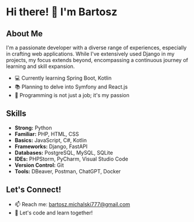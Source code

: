 # Hi there! 👋 I'm Bartosz

## About Me
I'm a passionate developer with a diverse range of experiences, especially in crafting web applications. While I've extensively used Django in my projects, 
my focus extends beyond, encompassing a continuous journey of learning and skill expansion.

- 💻 Currently learning Spring Boot, Kotlin
- 📚 Planning to delve into Symfony and React.js
- 🚀 Programming is not just a job; it's my passion

## Skills
- **Strong:** Python
- **Familiar:** PHP, HTML, CSS
- **Basics:** JavaScript, C#, Kotlin
- **Frameworks:** Django, FastAPI
- **Databases:** PostgreSQL, MySQL, SQLite
- **IDEs:** PHPStorm, PyCharm, Visual Studio Code
- **Version Control:** Git
- **Tools:** DBeaver, Postman, ChatGPT, Docker

## Let's Connect!
- 📫 Reach me: bartosz.michalski777@gmail.com
- 👋 Let's code and learn together!
